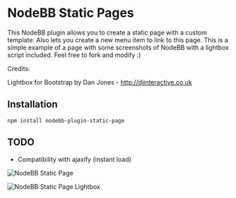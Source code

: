 # NodeBB Static Pages

This NodeBB plugin allows you to create a static page with a custom template. Also lets you create a new menu item to link to this page. This is a simple example of a page with some screenshots of NodeBB with a lightbox script included. Feel free to fork and modify :)

Credits:

Lightbox for Bootstrap
by Dan Jones - http://djinteractive.co.uk

## Installation

    npm install nodebb-plugin-static-page

## TODO

* Compatibility with ajaxify (instant load)


![NodeBB Static Page](http://imgur.com/ujFzIfP)

![NodeBB Static Page Lightbox](http://imgur.com/aF9u101)